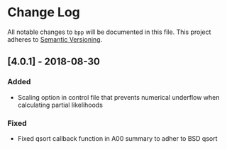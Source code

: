 # Change Log
All notable changes to `bpp` will be documented in this file.
This project adheres to [Semantic Versioning](http://semver.org/).

## [4.0.1] - 2018-08-30
### Added
 - Scaling option in control file that prevents numerical underflow when
   calculating partial likelihoods
### Fixed
 - Fixed qsort callback function in A00 summary to adher to BSD qsort

